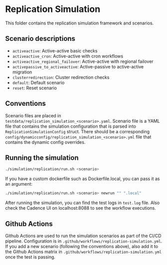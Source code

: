 # Replication Simulation

This folder contains the replication simulation framework and scenarios.


## Scenario descriptions

- `activeactive`: Active-active basic checks
- `activeactive_cron`: Active-active with cron workflows
- `activeactive_regional_failover`: Active-active with regional failover
- `activepassive_to_activeactive`: Active-passive to active-active migration
- `clusterredirection`: Cluster redirection checks
- `default`: Default scenario
- `reset`: Reset scenario

## Conventions

Scenario files are placed in `testdata/replication_simulation_<scenario>.yaml`.
Scenario file is a YAML file that contains the simulation configuration that is parsed into `ReplicationSimulationConfig` struct.
There should be a corresponding `config/dynamicconfig/replication_simulation_<scenario>.yml` file that contains the dynamic config overrides.

## Running the simulation

```bash
./simulation/replication/run.sh <scenario>
```

If you have a custom dockerfile such as Dockerfile.local, you can pass it as an argument:

```bash
./simulation/replication/run.sh <scenario> newrun "" ".local"
```

After running the simulation, you can find the test logs in `test.log` file.
Also check the Cadence UI on localhost:8088 to see the workflow executions.


## Github Actions

Github Actions are used to run the simulation scenarios as part of the CI/CD pipeline.
Configuration is in `.github/workflows/replication-simulation.yml`.
If you add a new scenario (following the conventions above), also add it to the Github Actions matrix in `.github/workflows/replication-simulation.yml` once the test is passing.
